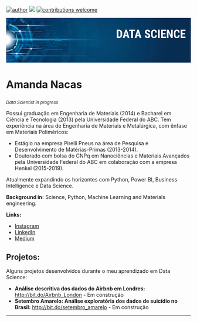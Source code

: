[![author](https://img.shields.io/badge/author-amnacas-red.svg)](https://www.linkedin.com/in/amanda-nacas-52484a25/) [![](https://img.shields.io/badge/python-3.7+-blue.svg)](https://www.python.org/downloads/release/python-365/) [![contributions welcome](https://img.shields.io/badge/contributions-welcome-brightgreen.svg?style=flat)](https://https://github.com/amnacas/Portifolio)

<p align="center">
  <img src="banner.png" >
</p>

# Amanda Nacas
<sub>*Data Scientist in progress* </sub>

Possui graduação em Engenharia de Materiais (2014) e  Bacharel em Ciência e Tecnologia (2013) pela Universidade Federal do ABC.
Tem experiência na área de Engenharia de Materiais e Metalúrgica, com ênfase em Materiais Poliméricos: 
* Estágio na empresa Pirelli Pneus na área de Pesquisa e Desenvolvimento de Matérias-Primas (2013-2014). 
* Doutorado com bolsa do CNPq em Nanociências e Materiais Avançados pela Universidade Federal do ABC em colaboração com a empresa Henkel (2015-2019).

Atualmente expandindo os horizontes com Python, Power BI, Business Intelligence e Data Science.

**Background in:** Science, Python, Machine Learning and Materials engineering.

**Links:**
* [Instagram](https://www.instagram.com/amnacas)
* [LinkedIn](https://www.linkedin.com/in/amanda-nacas-52484a25/)
* [Medium](https://medium.com/@amandanacas)


## Projetos:
Alguns projetos desenvolvidos durante o meu aprendizado em Data Science:

* **Análise descritiva dos dados do Airbnb em Londres:** http://bit.do/Airbnb_London - Em construção
* **Setembro Amarelo: Análise exploratória dos dados de suicídio no Brasil:** http://bit.do/setembro_amarelo - Em construção


---

